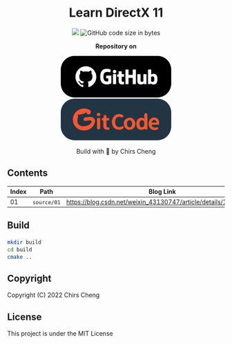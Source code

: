 <div align="center">

<h1>Learn DirectX 11</h1>

![](https://img.shields.io/badge/license-MIT-orange) ![GitHub code size in bytes](https://img.shields.io/github/languages/code-size/orbitgw/LearnDirectX11)

**Repository on**

<a href="https://github.com/OrbitGW/LearnDirectX11" target="new">
<img src="imgs/tag-gh.svg">
</a><a href="https://gitcode.net/weixin_43130747/LearnDirectX11" target="new">
  <img src="imgs/tag-gc.svg">
</a>

Build with 🧡 by Chirs Cheng

</div>

## Contents

| Index | Path        | Blog Link                                                       |
| ----- | ----------- | --------------------------------------------------------------- |
| 01    | `source/01` | https://blog.csdn.net/weixin_43130747/article/details/128160426 |

## Build

```bash
mkdir build
cd build
cmake ..
```

## Copyright

Copyright (C) 2022 Chirs Cheng

## License

This project is under the MIT License

